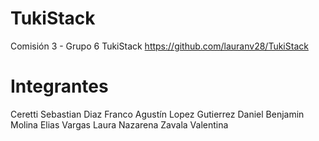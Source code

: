 # TukiStack

Comisión 3 - Grupo 6 TukiStack
https://github.com/lauranv28/TukiStack

# Integrantes

Ceretti Sebastian
Diaz Franco Agustín
Lopez Gutierrez Daniel Benjamin
Molina Elias
Vargas Laura Nazarena
Zavala Valentina
